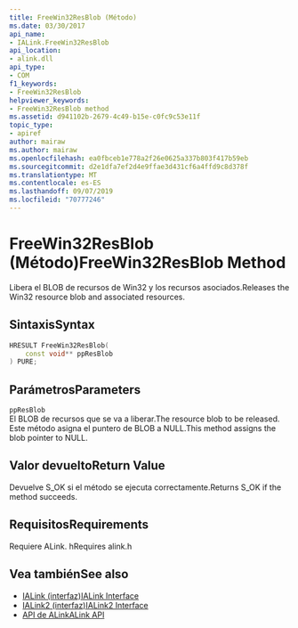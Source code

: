 ```yaml
---
title: FreeWin32ResBlob (Método)
ms.date: 03/30/2017
api_name:
- IALink.FreeWin32ResBlob
api_location:
- alink.dll
api_type:
- COM
f1_keywords:
- FreeWin32ResBlob
helpviewer_keywords:
- FreeWin32ResBlob method
ms.assetid: d941102b-2679-4c49-b15e-c0fc9c53e11f
topic_type:
- apiref
author: mairaw
ms.author: mairaw
ms.openlocfilehash: ea0fbceb1e778a2f26e0625a337b803f417b59eb
ms.sourcegitcommit: d2e1dfa7ef2d4e9ffae3d431cf6a4ffd9c8d378f
ms.translationtype: MT
ms.contentlocale: es-ES
ms.lasthandoff: 09/07/2019
ms.locfileid: "70777246"
---
```

# <a name="freewin32resblob-method"></a><span data-ttu-id="cbfd6-102">FreeWin32ResBlob (Método)</span><span class="sxs-lookup"><span data-stu-id="cbfd6-102">FreeWin32ResBlob Method</span></span>
<span data-ttu-id="cbfd6-103">Libera el BLOB de recursos de Win32 y los recursos asociados.</span><span class="sxs-lookup"><span data-stu-id="cbfd6-103">Releases the Win32 resource blob and associated resources.</span></span>  
  
## <a name="syntax"></a><span data-ttu-id="cbfd6-104">Sintaxis</span><span class="sxs-lookup"><span data-stu-id="cbfd6-104">Syntax</span></span>  
  
```cpp  
HRESULT FreeWin32ResBlob(  
    const void** ppResBlob  
) PURE;  
```  
  
## <a name="parameters"></a><span data-ttu-id="cbfd6-105">Parámetros</span><span class="sxs-lookup"><span data-stu-id="cbfd6-105">Parameters</span></span>  
 `ppResBlob`  
 <span data-ttu-id="cbfd6-106">El BLOB de recursos que se va a liberar.</span><span class="sxs-lookup"><span data-stu-id="cbfd6-106">The resource blob to be released.</span></span> <span data-ttu-id="cbfd6-107">Este método asigna el puntero de BLOB a NULL.</span><span class="sxs-lookup"><span data-stu-id="cbfd6-107">This method assigns the blob pointer to NULL.</span></span>  
  
## <a name="return-value"></a><span data-ttu-id="cbfd6-108">Valor devuelto</span><span class="sxs-lookup"><span data-stu-id="cbfd6-108">Return Value</span></span>  
 <span data-ttu-id="cbfd6-109">Devuelve S_OK si el método se ejecuta correctamente.</span><span class="sxs-lookup"><span data-stu-id="cbfd6-109">Returns S_OK if the method succeeds.</span></span>  
  
## <a name="requirements"></a><span data-ttu-id="cbfd6-110">Requisitos</span><span class="sxs-lookup"><span data-stu-id="cbfd6-110">Requirements</span></span>  
 <span data-ttu-id="cbfd6-111">Requiere ALink. h</span><span class="sxs-lookup"><span data-stu-id="cbfd6-111">Requires alink.h</span></span>  
  
## <a name="see-also"></a><span data-ttu-id="cbfd6-112">Vea también</span><span class="sxs-lookup"><span data-stu-id="cbfd6-112">See also</span></span>

- [<span data-ttu-id="cbfd6-113">IALink (interfaz)</span><span class="sxs-lookup"><span data-stu-id="cbfd6-113">IALink Interface</span></span>](ialink-interface.md)
- [<span data-ttu-id="cbfd6-114">IALink2 (interfaz)</span><span class="sxs-lookup"><span data-stu-id="cbfd6-114">IALink2 Interface</span></span>](ialink2-interface.md)
- [<span data-ttu-id="cbfd6-115">API de ALink</span><span class="sxs-lookup"><span data-stu-id="cbfd6-115">ALink API</span></span>](index.md)
